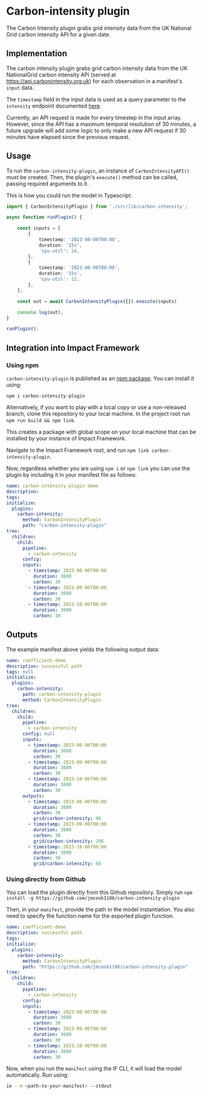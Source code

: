 # Carbon-intensity plugin

The Carbon Intensity plugin grabs grid intensity data from the UK National Grid carbon intensity API for a given date.


## Implementation

The carbon intensity plugin grabs grid carbon intensity data from the UK NationalGrid carbon intensity API (served at https://api.carbonintensity.org.uk) for each observation in a manifest's `input` data. 

The `timestamp` field in the input data is used as a query parameter to the `intensity` endpoint documented [here](https://carbon-intensity.github.io/api-definitions/#get-intensity-factors).

Currently, an API request is made for every timestep in the input array. However, since the API has a maximum temporal resolution of 30 minutes, a future upgrade will add some logic to only make a new API request if 30 minutes have elapsed since the previous request.



## Usage

To run the `carbon-intensity-plugin`, an instance of `CarbonIntensityAPI()` must be created. Then, the plugin's `execute()` method can be called, passing required arguments to it.

This is how you could run the model in Typescript:

```typescript
import { CarbonIntensityPlugin } from './src/lib/carbon-intensity';

async function runPlugin() {

    const inputs = [
        {
            timestamp: '2023-08-06T00:00',
            duration: '15s',
            'cpu-util': 34,
        },
        {
            timestamp: '2023-08-06T00:00',
            duration: '15s',
            'cpu-util': 12,
        },
    ];

    const out = await CarbonIntensityPlugin({}).execute(inputs)

    console.log(out);
}

runPlugin();

```

## Integration into Impact Framework

### Using npm

`carbon-intensity-plugin` is published as an [npm package](https://www.npmjs.com/package/carbon-intensity-plugin).
You can install it using:

```
npm i carbon-intensity-plugin
```

Alternatively, if you want to play with a local copy or use a non-released branch, clone this repository to your local machine. In the project root run `npm run build && npm link`.

This creates a package with global scope on your local machine that can be installed by your instance of Impact Framework. 

Navigate to the Impact Framework root, and run `npm link carbon-intensity-plugin`.

Now, regardless whether you are using `npm i` or `npm link` you can use the plugin by including it in your manifest file as follows:


```yaml
name: carbon-intensity plugin demo
description: 
tags:
initialize:
  plugins:
    carbon-intensity:
      method: CarbonIntensityPlugin
      path: "carbon-intensity-plugin"
tree:
  children:
    child:
      pipeline:
        - carbon-intensity
      config:
      inputs:
        - timestamp: 2023-08-06T00:00
          duration: 3600
          carbon: 30
        - timestamp: 2023-09-06T00:00
          duration: 3600
          carbon: 30
        - timestamp: 2023-10-06T00:00
          duration: 3600
          carbon: 30

```


## Outputs

The example manifest above yields the following output data:

```yaml
name: coefficient-demo
description: successful path
tags: null
initialize:
  plugins:
    carbon-intensity:
      path: carbon-intensity-plugin
      method: CarbonIntensityPlugin
tree:
  children:
    child:
      pipeline:
        - carbon-intensity
      config: null
      inputs:
        - timestamp: 2023-08-06T00:00
          duration: 3600
          carbon: 30
        - timestamp: 2023-09-06T00:00
          duration: 3600
          carbon: 30
        - timestamp: 2023-10-06T00:00
          duration: 3600
          carbon: 30
      outputs:
        - timestamp: 2023-08-06T00:00
          duration: 3600
          carbon: 30
          grid/carbon-intensity: 96
        - timestamp: 2023-09-06T00:00
          duration: 3600
          carbon: 30
          grid/carbon-intensity: 206
        - timestamp: 2023-10-06T00:00
          duration: 3600
          carbon: 30
          grid/carbon-intensity: 60

```


### Using directly from Github

You can load the plugin directly from this Github repository. Simply run `npm install -g https://github.com/jmcook1186/carbon-intensity-plugin`

Then, in your `manifest`, provide the path in the model instantiation. You also need to specify the function name for the exported plugin function.

```yaml
name: coefficient-demo
description: successful path
tags:
initialize:
  plugins:
    carbon-intensity:
      method: CarbonIntensityPlugin
      path: "https://github.com/jmcook1186/carbon-intensity-plugin"
tree:
  children:
    child:
      pipeline:
        - carbon-intensity
      config:
      inputs:
        - timestamp: 2023-08-06T00:00
          duration: 3600
          carbon: 30
        - timestamp: 2023-09-06T00:00
          duration: 3600
          carbon: 30
        - timestamp: 2023-10-06T00:00
          duration: 3600
          carbon: 30

```

Now, when you run the `manifest` using the IF CLI, it will load the model automatically. Run using:

```sh
ie --m <path-to-your-manifest> --stdout
```
